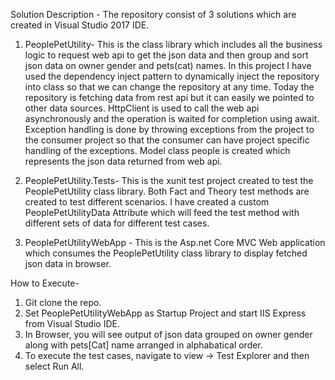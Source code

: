 Solution Description - The repository consist of 3 solutions which are created in Visual Studio 2017 IDE.
1. PeoplePetUtility- This is the class library which includes all the business logic to request web api to get the json data and then group and sort json data on owner gender and pets(cat) names. In this project I have used the dependency inject pattern to dynamically inject the repository into class so that we can change the repository at any time. Today the repository is fetching data from rest api but it can easily we pointed to other data sources. HttpClient is used to call the web api asynchronously and the operation is waited for completion using await. Exception handling is done by throwing exceptions from the project to the consumer project so that the consumer can have project specific handling of the exceptions. Model class people is created which represents the json data returned from web api.

2. PeoplePetUtility.Tests- This is the xunit test project created to test the PeoplePetUtility class library. Both Fact and Theory test methods are created to test different scenarios. I have created a custom PeoplePetUtilityData Attribute which will feed the test method with different sets of data for different test cases.

3. PeoplePetUtilityWebApp - This is the Asp.net Core MVC Web application which consumes the PeoplePetUtility class library to display fetched json data in browser.

How to Execute-

   1. Git clone the repo.
   2. Set PeoplePetUtilityWebApp as Startup Project and start IIS Express from Visual Studio IDE.
   3. In Browser, you will see output of json data grouped on owner gender along with pets[Cat] name arranged in alphabatical order.
   4. To execute the test cases, navigate to view -> Test Explorer and then select Run All.

